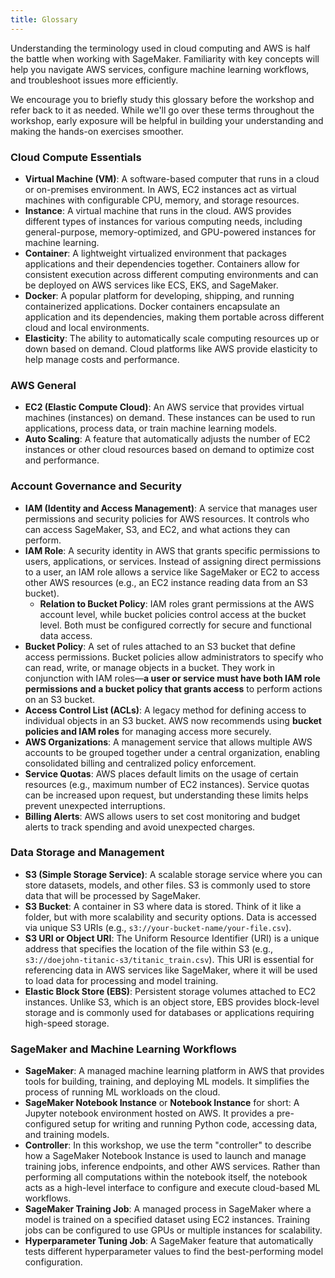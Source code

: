 ```yaml
---
title: Glossary
---
```


Understanding the terminology used in cloud computing and AWS is half the battle when working with SageMaker. Familiarity with key concepts will help you navigate AWS services, configure machine learning workflows, and troubleshoot issues more efficiently.  

We encourage you to briefly study this glossary before the workshop and refer back to it as needed. While we'll go over these terms throughout the workshop, early exposure will be helpful in building your understanding and making the hands-on exercises smoother.  

### Cloud Compute Essentials  

* **Virtual Machine (VM)**: A software-based computer that runs in a cloud or on-premises environment. In AWS, EC2 instances act as virtual machines with configurable CPU, memory, and storage resources.  
* **Instance**: A virtual machine that runs in the cloud. AWS provides different types of instances for various computing needs, including general-purpose, memory-optimized, and GPU-powered instances for machine learning.  
* **Container**: A lightweight virtualized environment that packages applications and their dependencies together. Containers allow for consistent execution across different computing environments and can be deployed on AWS services like ECS, EKS, and SageMaker.  
* **Docker**: A popular platform for developing, shipping, and running containerized applications. Docker containers encapsulate an application and its dependencies, making them portable across different cloud and local environments.  
* **Elasticity**: The ability to automatically scale computing resources up or down based on demand. Cloud platforms like AWS provide elasticity to help manage costs and performance.  

### AWS General  

* **EC2 (Elastic Compute Cloud)**: An AWS service that provides virtual machines (instances) on demand. These instances can be used to run applications, process data, or train machine learning models.  
* **Auto Scaling**: A feature that automatically adjusts the number of EC2 instances or other cloud resources based on demand to optimize cost and performance.  

### Account Governance and Security  

* **IAM (Identity and Access Management)**: A service that manages user permissions and security policies for AWS resources. It controls who can access SageMaker, S3, and EC2, and what actions they can perform.  
* **IAM Role**: A security identity in AWS that grants specific permissions to users, applications, or services. Instead of assigning direct permissions to a user, an IAM role allows a service like SageMaker or EC2 to access other AWS resources (e.g., an EC2 instance reading data from an S3 bucket).  
  - **Relation to Bucket Policy**: IAM roles grant permissions at the AWS account level, while bucket policies control access at the bucket level. Both must be configured correctly for secure and functional data access.  
* **Bucket Policy**: A set of rules attached to an S3 bucket that define access permissions. Bucket policies allow administrators to specify who can read, write, or manage objects in a bucket. They work in conjunction with IAM roles—**a user or service must have both IAM role permissions and a bucket policy that grants access** to perform actions on an S3 bucket.  
* **Access Control List (ACLs)**: A legacy method for defining access to individual objects in an S3 bucket. AWS now recommends using **bucket policies and IAM roles** for managing access more securely.  
* **AWS Organizations**: A management service that allows multiple AWS accounts to be grouped together under a central organization, enabling consolidated billing and centralized policy enforcement.  
* **Service Quotas**: AWS places default limits on the usage of certain resources (e.g., maximum number of EC2 instances). Service quotas can be increased upon request, but understanding these limits helps prevent unexpected interruptions.  
* **Billing Alerts**: AWS allows users to set cost monitoring and budget alerts to track spending and avoid unexpected charges.  

### Data Storage and Management  

* **S3 (Simple Storage Service)**: A scalable storage service where you can store datasets, models, and other files. S3 is commonly used to store data that will be processed by SageMaker.  
* **S3 Bucket**: A container in S3 where data is stored. Think of it like a folder, but with more scalability and security options. Data is accessed via unique S3 URIs (e.g., `s3://your-bucket-name/your-file.csv`).  
*  **S3 URI or Object URI**: The Uniform Resource Identifier (URI) is a unique address that specifies the location of the file within S3 (e.g., `s3://doejohn-titanic-s3/titanic_train.csv`). This URI is essential for referencing data in AWS services like SageMaker, where it will be used to load data for processing and model training.
* **Elastic Block Store (EBS)**: Persistent storage volumes attached to EC2 instances. Unlike S3, which is an object store, EBS provides block-level storage and is commonly used for databases or applications requiring high-speed storage.  
  
### SageMaker and Machine Learning Workflows  

* **SageMaker**: A managed machine learning platform in AWS that provides tools for building, training, and deploying ML models. It simplifies the process of running ML workloads on the cloud.  
* **SageMaker Notebook Instance** or **Notebook Instance** for short: A Jupyter notebook environment hosted on AWS. It provides a pre-configured setup for writing and running Python code, accessing data, and training models.  
* **Controller**: In this workshop, we use the term "controller" to describe how a SageMaker Notebook Instance is used to launch and manage training jobs, inference endpoints, and other AWS services. Rather than performing all computations within the notebook itself, the notebook acts as a high-level interface to configure and execute cloud-based ML workflows.  
* **SageMaker Training Job**: A managed process in SageMaker where a model is trained on a specified dataset using EC2 instances. Training jobs can be configured to use GPUs or multiple instances for scalability. 
* **Hyperparameter Tuning Job**: A SageMaker feature that automatically tests different hyperparameter values to find the best-performing model configuration.  
